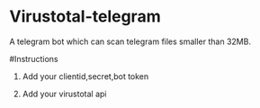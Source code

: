 # Virustotal-telegram
A telegram bot which can scan telegram files smaller than 32MB.

#Instructions

  1. Add your clientid,secret,bot token
  
  2. Add your virustotal api
